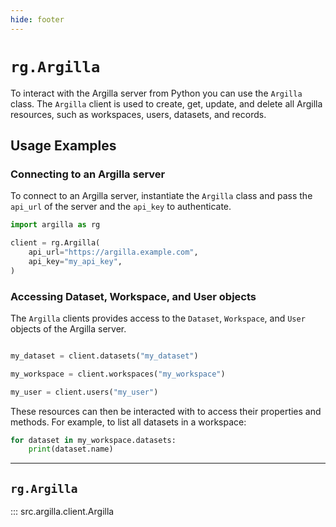 ```yaml
---
hide: footer
---
```

# `rg.Argilla`

To interact with the Argilla server from Python you can use the `Argilla` class. The `Argilla` client is used to create, get, update, and delete all Argilla resources, such as workspaces, users, datasets, and records.

## Usage Examples

### Connecting to an Argilla server

To connect to an Argilla server, instantiate the `Argilla` class and pass the `api_url` of the server and the `api_key` to authenticate.

```python
import argilla as rg

client = rg.Argilla(
    api_url="https://argilla.example.com",
    api_key="my_api_key",
)
```

### Accessing Dataset, Workspace, and User objects

The `Argilla` clients provides access to the `Dataset`, `Workspace`, and `User` objects of the Argilla server.

```python

my_dataset = client.datasets("my_dataset")

my_workspace = client.workspaces("my_workspace")

my_user = client.users("my_user")

```

These resources can then be interacted with to access their properties and methods. For example, to list all datasets in a workspace:

```python
for dataset in my_workspace.datasets:
    print(dataset.name)
```


---

##  `rg.Argilla`

::: src.argilla.client.Argilla
